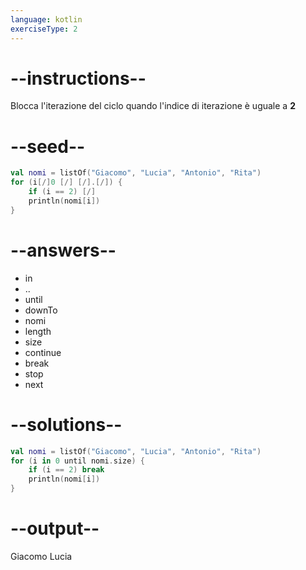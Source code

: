 ```yaml
---
language: kotlin
exerciseType: 2
---
```


# --instructions--

Blocca l'iterazione del ciclo quando l'indice di iterazione è uguale a __2__

# --seed--

```kotlin
val nomi = listOf("Giacomo", "Lucia", "Antonio", "Rita")
for (i[/]0 [/] [/].[/]) {
    if (i == 2) [/]
    println(nomi[i])
}
```

# --answers--

-  in 
- ..
- until
- downTo
- nomi
- length
- size
- continue
- break
- stop
- next

# --solutions--

```kotlin
val nomi = listOf("Giacomo", "Lucia", "Antonio", "Rita")
for (i in 0 until nomi.size) {
    if (i == 2) break
    println(nomi[i])
}
```

# --output--

Giacomo
Lucia
